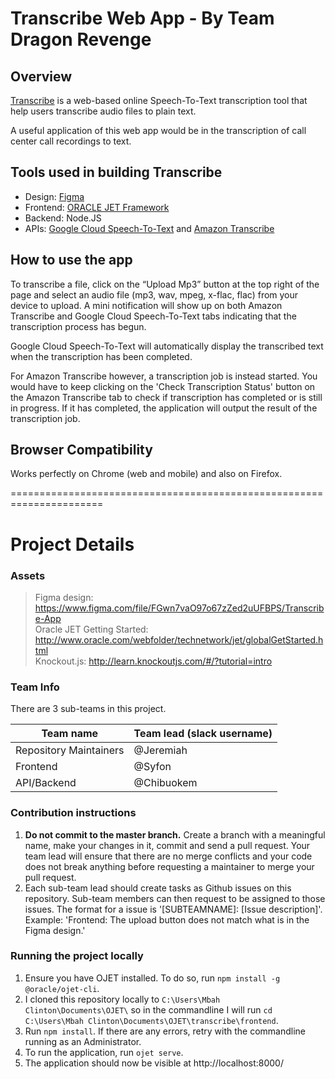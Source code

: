 # Transcribe Web App - By Team Dragon Revenge 

## Overview

[Transcribe](http://dragonrevenge.hng.fun) is a web-based online Speech-To-Text transcription tool that help users transcribe audio files to plain text.

A useful application of this web app would be in the transcription of call center call recordings to text. 


## Tools used in building Transcribe

- Design: [Figma](https://figma.com)
- Frontend: [ORACLE JET Framework](http://www.oracle.com/technetwork/developer-tools/jet/overview/index.html)
- Backend: Node.JS
- APIs:  [Google Cloud Speech-To-Text](https://cloud.google.com/speech-to-text/) and [Amazon Transcribe](https://aws.amazon.com/transcribe/)


## How to use the app

To transcribe a file, click on the “Upload Mp3” button at the top right of the page and select an audio file (mp3, wav, mpeg, x-flac, flac) from your device to upload.  A mini notification will show up on both Amazon Transcribe and Google Cloud Speech-To-Text tabs indicating that the transcription process has begun. 

Google Cloud Speech-To-Text will automatically display the transcribed text when the transcription has been completed.

For Amazon Transcribe however, a transcription job is instead started. You would have to keep clicking on the 'Check Transcription Status' button on the Amazon Transcribe tab to check if transcription has completed or is still in progress. If it has completed, the application will output the result of the transcription job.


## Browser Compatibility

Works perfectly on Chrome (web and mobile) and also on Firefox. 


======================================================================


# Project Details 

### Assets

> Figma design: https://www.figma.com/file/FGwn7vaO97o67zZed2uUFBPS/Transcribe-App
 > <br>
> Oracle JET Getting Started: http://www.oracle.com/webfolder/technetwork/jet/globalGetStarted.html
 > <br>
> Knockout.js: http://learn.knockoutjs.com/#/?tutorial=intro

### Team Info

There are 3 sub-teams in this project.

| Team name              | Team lead (slack username) |
| ---------------------- | -------------------------- |
| Repository Maintainers | @Jeremiah                  |
| Frontend               | @Syfon                     |
| API/Backend            | @Chibuokem                 |


### Contribution instructions

1.  <strong>Do not commit to the master branch.</strong> Create a branch with a meaningful name, make your changes in it, commit and send a pull request. Your team lead will ensure that there are no merge conflicts and your code does not break anything before requesting a maintainer to merge your pull request.
2.  Each sub-team lead should create tasks as Github issues on this repository. Sub-team members can then request to be assigned to those issues. The format for a issue is '[SUBTEAMNAME]: [Issue description]'. Example: 'Frontend: The upload button does not match what is in the Figma design.'


### Running the project locally

1.  Ensure you have OJET installed. To do so, run `npm install -g @oracle/ojet-cli`.
2.  I cloned this repository locally to `C:\Users\Mbah Clinton\Documents\OJET\` so in the commandline I will run `cd C:\Users\Mbah Clinton\Documents\OJET\transcribe\frontend`.
3.  Run `npm install`. If there are any errors, retry with the commandline running as an Administrator.
4.  To run the application, run `ojet serve`.
5.  The application should now be visible at http://localhost:8000/

